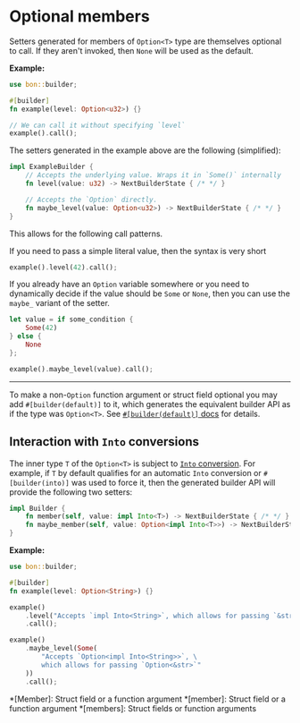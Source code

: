 # Optional members

Setters generated for members of `Option<T>` type are themselves optional to call. If they aren't invoked, then `None` will be used as the default.

**Example:**

```rust
use bon::builder;

#[builder]
fn example(level: Option<u32>) {}

// We can call it without specifying `level`
example().call();
```

The setters generated in the example above are the following (simplified):

```rust ignore
impl ExampleBuilder {
    // Accepts the underlying value. Wraps it in `Some()` internally
    fn level(value: u32) -> NextBuilderState { /* */ }

    // Accepts the `Option` directly.
    fn maybe_level(value: Option<u32>) -> NextBuilderState { /* */ }
}
```

This allows for the following call patterns.

If you need to pass a simple literal value, then the syntax is very short

```rust ignore
example().level(42).call();
```

If you already have an `Option` variable somewhere or you need to dynamically decide if the value should be `Some` or `None`, then you can use the `maybe_` variant of the setter.

```rust ignore
let value = if some_condition {
    Some(42)
} else {
    None
};

example().maybe_level(value).call();
```

---

To make a non-`Option` function argument or struct field optional you may add `#[builder(default)]` to it, which generates the equivalent builder API as if the type was `Option<T>`. See [`#[builder(default)]` docs](../reference/builder#default) for details.

## Interaction with `Into` conversions

The inner type `T` of the `Option<T>` is subject to [`Into` conversion](./into-conversions). For example, if `T` by default qualifies for an automatic `Into` conversion or `#[builder(into)]` was used to force it, then the generated builder API will provide the following two setters:

```rust ignore
impl Builder {
    fn member(self, value: impl Into<T>) -> NextBuilderState { /* */ }
    fn maybe_member(self, value: Option<impl Into<T>>) -> NextBuilderState { /* */ }
}
```


**Example:**

```rust
use bon::builder;

#[builder]
fn example(level: Option<String>) {}

example()
    .level("Accepts `impl Into<String>`, which allows for passing `&str`")
    .call();

example()
    .maybe_level(Some(
        "Accepts `Option<impl Into<String>>`, \
        which allows for passing `Option<&str>`"
    ))
    .call();

```

*[Member]: Struct field or a function argument
*[member]: Struct field or a function argument
*[members]: Struct fields or function arguments
